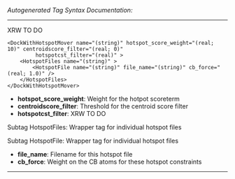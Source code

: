 _Autogenerated Tag Syntax Documentation:_

---
XRW TO DO

```
<DockWithHotspotMover name="(string)" hotspot_score_weight="(real; 10)" centroidscore_filter="(real; 0)"
         hotspotcst_filter="(real)" >
    <HotspotFiles name="(string)" >
        <HotspotFile name="(string)" file_name="(string)" cb_force="(real; 1.0)" />
    </HotspotFiles>
</DockWithHotspotMover>
```

-   **hotspot_score_weight**: Weight for the hotpot scoreterm
-   **centroidscore_filter**: Threshold for the centroid score filter
-   **hotspotcst_filter**: XRW TO DO


Subtag HotspotFiles:   Wrapper tag for individual hotspot files



Subtag HotspotFile:   Wrapper tag for individual hotspot files

-   **file_name**: Filename for this hotspot file
-   **cb_force**: Weight on the CB atoms for these hotspot constraints

---
